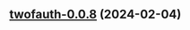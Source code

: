 

## [twofauth-0.0.8](https://github.com/truecharts/charts/compare/twofauth-0.0.7...twofauth-0.0.8) (2024-02-04)